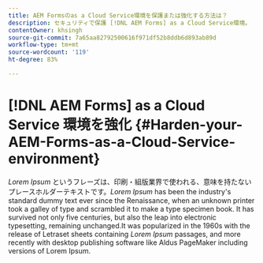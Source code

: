 ```yaml
---
title: AEM Formsのas a Cloud Service環境を保護または強化する方法は？
description: セキュリティで保護 [!DNL AEM Forms] as a Cloud Service環境。
contentOwner: khsingh
source-git-commit: 7a65aa82792500616f971df52b8ddb6d893ab89d
workflow-type: tm+mt
source-wordcount: '119'
ht-degree: 83%

---
```



# [!DNL AEM Forms] as a Cloud Service 環境を強化 {#Harden-your-AEM-Forms-as-a-Cloud-Service-environment}

*Lorem Ipsum* というフレーズは、印刷・組版業界で使われる、意味を持たないプレースホルダーテキストです。*Lorem Ipsum* has been the industry&#39;s standard dummy text ever since the Renaissance, when an unknown printer took a galley of type and scrambled it to make a type specimen book. It has survived not only five centuries, but also the leap into electronic typesetting, remaining unchanged.It was popularized in the 1960s with the release of Letraset sheets containing *Lorem Ipsum* passages, and more recently with desktop publishing software like Aldus PageMaker including versions of Lorem Ipsum.
